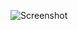 ![Screenshot](https://raw.githubusercontent.com/Cryakl/Ultimate-RAT-Collection/refs/heads/main/Remcos/Remcos%20v2.5.0%20Light/Screenshot.png)
